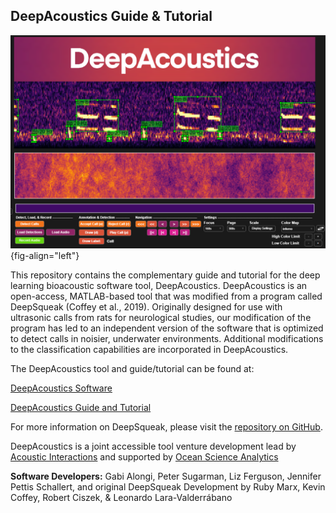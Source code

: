 ## DeepAcoustics Guide & Tutorial

![](images/DA_OpeningScreen.png){fig-align="left"}

This repository contains the complementary guide and tutorial for the deep learning bioacoustic software tool, DeepAcoustics. DeepAcoustics is an open-access, MATLAB-based tool that was modified from a program called DeepSqueak (Coffey et al., 2019). Originally designed for use with ultrasonic calls from rats for neurological studies, our modification of the program has led to an independent version of the software that is optimized to detect calls in noisier, underwater environments. Additional modifications to the classification capabilities are incorporated in DeepAcoustics.

The DeepAcoustics tool and guide/tutorial can be found at:

[DeepAcoustics Software](https://github.com/Ocean-Science-Analytics/DeepAcoustics)

[DeepAcoustics Guide and Tutorial](https://ocean-science-analytics.github.io/DeepAcoustics_Guide_and_Tutorial/DA.html)

For more information on DeepSqueak, please visit the [repository on GitHub](https://github.com/DrCoffey/DeepSqueak).

DeepAcoustics is a joint accessible tool venture development lead by [Acoustic Interactions](https://acousticinteractions.org/) and supported by [Ocean Science Analytics](https://www.oceanscienceanalytics.com/)

**Software Developers:** Gabi Alongi, Peter Sugarman, Liz Ferguson, Jennifer Pettis Schallert, and original DeepSqueak Development by Ruby Marx, Kevin Coffey, Robert Ciszek, & Leonardo Lara-Valderrábano
